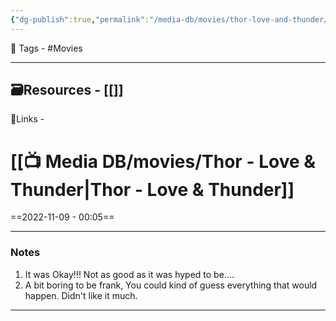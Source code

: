 ```yaml
---
{"dg-publish":true,"permalink":"/media-db/movies/thor-love-and-thunder/","dgPassFrontmatter":true,"noteIcon":"3","created":"2023-11-14T21:08:39.592+05:30","updated":"2023-12-12T23:36:19.341+05:30"}
---
```


 🧶 Tags - #Movies 

---
 🗃Resources - [[]]
---
 🔗Links -

# [[📺 Media DB/movies/Thor - Love & Thunder\|Thor - Love & Thunder]]
==2022-11-09 - 00:05==

---
### Notes
1. It was Okay!!! Not as good as it was hyped to be....
2. A bit boring to be frank, You could kind of guess everything that would happen. Didn't like it much.

---
